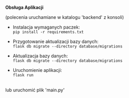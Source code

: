**Obsługa Aplikacji**

(polecenia uruchamiane w katalogu 'backend' z konsoli)

- Instalacja wymaganych paczek: <br>
`pip install -r requirements.txt`

- Przygotowanie aktualizacji bazy danych: <br>
`flask db migrate --directory database/migrations`

- Aktualizacja bazy danych: <br>
`flask db migrate --directory database/migrations`

- Uruchomienie aplikacji: <br>
`flask run`
<br>
lub uruchomić plik 'main.py'

